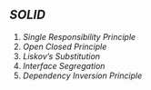 ## *SOLID*
1. *Single Responsibility Principle*
2. *Open Closed Principle*
3. *Liskov’s Substitution*
4. *Interface Segregation*
5. *Dependency Inversion Principle* 

